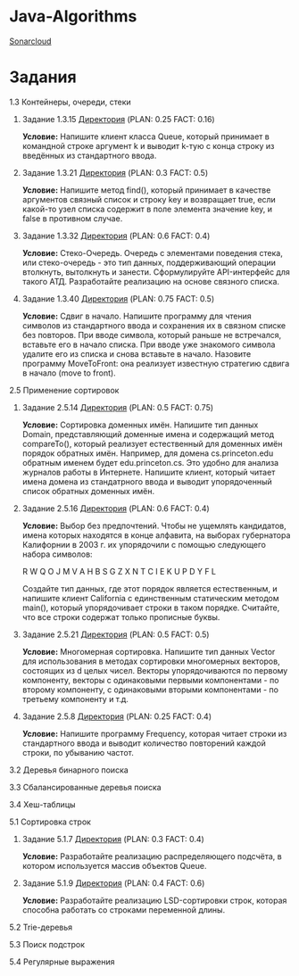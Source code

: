# Java-Algorithms
[Sonarcloud](https://sonarcloud.io/project/overview?id=ahahaharu_Java-Algorithms)

# Задания
1.3 Контейнеры, очереди, стеки
  1) Задание 1.3.15 [Директория](Tasks/1.3/Task_15/src/org/example) (PLAN: 0.25 FACT: 0.16)
     
     **Условие:** Напишите клиент класса Queue, который принимает в командной строке аргумент k и выводит k-тую с конца строку из введённых из стандартного ввода.
  2) Задание 1.3.21 [Директория](Tasks/1.3/Task_21/src/org/example) (PLAN: 0.3 FACT: 0.5)
     
     **Условие:** Напишите метод find(), который принимает в качестве аргументов связный список и строку key и возвращает true, если какой-то узел списка содержит в поле элемента значение key, и false в противном случае.
  3) Задание 1.3.32 [Директория](Tasks/1.3/Task_32/src/org/example) (PLAN: 0.6 FACT: 0.4)
     
     **Условие:** Стеко-Очередь. Очередь с элементами поведения стека, или стеко-очередь - это тип данных, поддерживающий операции втолкнуть, вытолкнуть и занести. Сформулируйте API-интерфейс для такого АТД. Разработайте реализацию на основе связного списка.
  4) Задание 1.3.40 [Директория](Tasks/1.3/Task_40/src/org/example) (PLAN: 0.75 FACT: 0.5)

     **Условие:** Сдвиг в начало. Напишите программу для чтения символов из стандартного ввода и сохранения их в связном списке без повторов. При вводе символа, который раньше не встречался, вставьте его в начало списка. При вводе уже знакомого символа удалите его из списка и снова вставьте в начало. Назовите программу MoveToFront: она реализует известную стратегию сдвига в начало (move to front).
     
2.5 Применение сортировок

  1) Задание 2.5.14 [Директория](Tasks/2.5/Task_14/src/org/example) (PLAN: 0.5 FACT: 0.75)

     **Условие:** Сортировка доменных имён. Напишите тип данных Domain, представляющий доменные имена и содержащий метод compareTo(), который реализует естественный для доменных имён порядок обратных имён. Например, для домена cs.princeton.edu обратным именем будет edu.princeton.cs. Это удобно для анализа журналов работы в Интернете. Напишите клиент, который читает имена домена из стандатрного ввода и выводит упорядоченный список обратных доменных имён.

  2) Задание 2.5.16 [Директория](Tasks/2.5/Task_16/src/org/example) (PLAN: 0.6 FACT: 0.4)

     **Условие:** Выбор без предпочтений. Чтобы не ущемлять кандидатов, имена которых находятся в конце алфавита, на выборах губернатора Калифорнии в 2003 г. их упорядочили с помощью следующего набора символов:

      R W Q O J M V A H B S G Z X N T C I E K U P D Y F L

      Создайте тип данных, где этот порядок является естественным, и напишите клиент California с единственным статическим методом main(), который упорядочивает строки в таком порядке. Считайте, что все строки содержат только прописные буквы.

  3) Задание 2.5.21 [Директория](Tasks/2.5/Task_21/src/org/example) (PLAN: 0.5 FACT: 0.5)

     **Условие:** Многомерная сортировка. Напишите тип данных Vector для использования в методах сортировки многомерных векторов, состоящих из d целых чисел. Векторы упорядочиваются по первому компоненту, векторы с одинаковыми первыми компонентами - по второму компоненту, с одинаковыми вторыми компонентами - по третьему компоненту и т.д.

  4) Задание 2.5.8 [Директория](Tasks/2.5/Task_8/src/org/example) (PLAN: 0.25 FACT: 0.4)

     **Условие:** Напишите программу Frequency, которая читает строки из стандартного ввода и выводит количество повторений каждой строки, по убыванию частот.

3.2 Деревья бинарного поиска

3.3 Сбалансированные деревья поиска

3.4 Хеш-таблицы

5.1 Сортировка строк

  1) Задание 5.1.7 [Директория](Tasks/5.1/Task_7/src/org/example) (PLAN: 0.3 FACT: 0.4)

     **Условие:** Разработайте реализацию распределяющего подсчёта, в котором используется массив объектов Queue.

  2) Задание 5.1.9 [Директория](Tasks/5.1/Task_9/src/org/example) (PLAN: 0.4 FACT: 0.6)

     **Условие:** Разработайте реализацию LSD-сортировки строк, которая способна работать со строками переменной длины.

5.2 Trie-деревья

5.3 Поиск подстрок

5.4 Регулярные выражения

